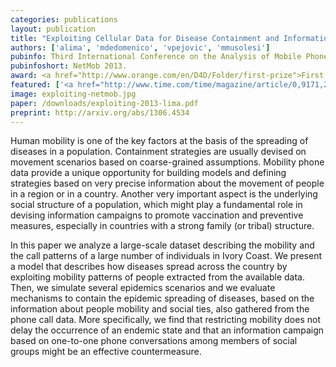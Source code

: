 ```yaml
---
categories: publications
layout: publication
title: "Exploiting Cellular Data for Disease Containment and Information Campaigns Strategies in Country-Wide Epidemics"
authors: ['alima', 'mdedomenico', 'vpejovic', 'mmusolesi']
pubinfo: Third International Conference on the Analysis of Mobile Phone Datasets (NETMOB'13). Boston, USA. May 2013.
pubinfoshort: NetMob 2013.
award: <a href="http://www.orange.com/en/D4D/Folder/first-prize">First prize</a> (best overall) at the <a href="http://www.orange.com/en/D4D/Data-for-Development">Orange Data for Development Challenge</a>
featured: ['<a href="http://www.time.com/time/magazine/article/0,9171,2146443,00.html">TIME Magazine</a>', '<a href="http://blogs.wsj.com/tech-europe/2013/05/02/fighting-disease-with-cellphone-data/?mod=wsj_streaming_stream">Wall Street Journal</a>', '<a href="http://bologna.repubblica.it/cronaca/2013/05/04/news/epidemie_un_bolognese_nel_team_vincitore_del_premio_per_la_prevenzione-58055580/">Repubblica.it BO</a>', '<a href="http://www.unglobalpulse.org/D4D-Winning-Research">UN Global Pulse</a>']
image: exploiting-netmob.jpg
paper: /downloads/exploiting-2013-lima.pdf
preprint: http://arxiv.org/abs/1306.4534
---
```

Human mobility is one of the key factors at the basis of the spreading of diseases in a population. Containment strategies are usually devised on movement scenarios based on coarse-grained assumptions. Mobility phone data provide a unique opportunity for building models and defining strategies based on very precise information about the movement of people in a region or in a country. Another very important aspect is the underlying social structure of a population, which might play a fundamental role in devising information campaigns to promote vaccination and preventive measures, especially in countries with a strong family (or tribal) structure.

In this paper we analyze a large-scale dataset describing the mobility and the call patterns of a large number of individuals in Ivory Coast. We present a model that describes how diseases spread across the country by exploiting mobility patterns of people extracted from the available data. Then, we simulate several epidemics scenarios and we evaluate mechanisms to contain the epidemic spreading of diseases, based on the information about people mobility and social ties, also gathered from the phone call data. More specifically, we find that restricting mobility does not delay the occurrence of an endemic state and that an information campaign based on one-to-one phone conversations among members of social groups might be an effective countermeasure. 

